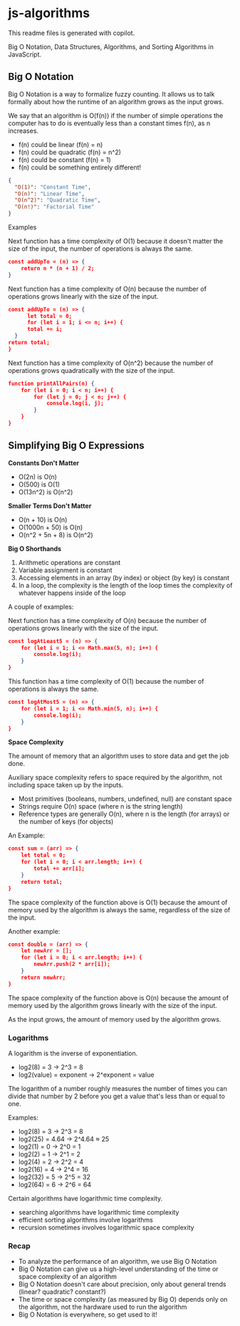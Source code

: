 # js-algorithms
 This readme files is generated with copilot.

Big O Notation, Data Structures, Algorithms, and Sorting Algorithms in JavaScript.

## Big O Notation

Big O Notation is a way to formalize fuzzy counting. 
It allows us to talk formally about how the runtime of an algorithm grows 
as the input grows.

We say that an algorithm is O(f(n)) if the number of simple operations the 
computer has to do is eventually less than a constant times f(n), as n increases.

- f(n) could be linear (f(n) = n)
- f(n) could be quadratic (f(n) = n^2)
- f(n) could be constant (f(n) = 1)
- f(n) could be something entirely different!
```json
{
  "O(1)": "Constant Time",
  "O(n)": "Linear Time",
  "O(n^2)": "Quadratic Time",
  "O(n!)": "Factorial Time"
}
```

Examples

Next function has a time complexity of O(1) because it doesn't matter the size of the input, the number of operations is always the same.
```json
const addUpTo = (n) => {
    return n * (n + 1) / 2;
}
```

Next function has a time complexity of O(n) because the number of operations grows 
linearly with the size of the input.
```json
const addUpTo = (n) => {
      let total = 0;
      for (let i = 1; i <= n; i++) {
      total += i;
  }
return total;
}
```

Next function has a time complexity of O(n^2) because the number of operations grows
quadratically with the size of the input.
```json
function printAllPairs(n) {
    for (let i = 0; i < n; i++) {
        for (let j = 0; j < n; j++) {
            console.log(i, j);
        }
    }
}
```

## Simplifying Big O Expressions

**Constants Don't Matter**

- O(2n) is O(n)
- O(500) is O(1)
- O(13n^2) is O(n^2)

**Smaller Terms Don't Matter**

- O(n + 10) is O(n)
- O(1000n + 50) is O(n)
- O(n^2 + 5n + 8) is O(n^2)

**Big O Shorthands**

1. Arithmetic operations are constant
2. Variable assignment is constant
3. Accessing elements in an array (by index) or object (by key) is constant
4. In a loop, the complexity is the length of the loop times the complexity of whatever happens inside of the loop

A couple of examples:

Next function has a time complexity of O(n) because the number of operations grows linearly with the size of the input.

```json
const logAtLeast5 = (n) => {
    for (let i = 1; i <= Math.max(5, n); i++) {
        console.log(i);
    }
}
```

This function has a time complexity of O(1) because the number of operations is always the same.

```json
const logAtMost5 = (n) => {
    for (let i = 1; i <= Math.min(5, n); i++) {
        console.log(i);
    }
}
```

**Space Complexity**

The amount of memory that an algorithm uses to store data and get the job done.

Auxiliary space complexity refers to space required by the algorithm, not including space taken up by the inputs.

- Most primitives (booleans, numbers, undefined, null) are constant space
- Strings require O(n) space (where n is the string length)
- Reference types are generally O(n), where n is the length (for arrays) or the number of keys (for objects)

An Example:

```json
const sum = (arr) => {
    let total = 0;
    for (let i = 0; i < arr.length; i++) {
        total += arr[i];
    }
    return total;
}
```

The space complexity of the function above is O(1) because the amount of memory used by the algorithm is always the same, 
regardless of the size of the input.

Another example:

```json
const double = (arr) => {
    let newArr = [];
    for (let i = 0; i < arr.length; i++) {
        newArr.push(2 * arr[i]);
    }
    return newArr;
}
```

The space complexity of the function above is O(n) because the amount of memory used by the algorithm grows linearly 
with the size of the input.

As the input grows, the amount of memory used by the algorithm grows.

### Logarithms

A logarithm is the inverse of exponentiation.

- log2(8) = 3  -> 2^3 = 8
- log2(value) = exponent  -> 2^exponent = value

The logarithm of a number roughly measures the number of times you can divide that number by 2 before you get a value that's less than or equal to one.

Examples:
- log2(8) = 3  -> 2^3 = 8
- log2(25) = 4.64  -> 2^4.64 ≈ 25
- log2(1) = 0  -> 2^0 = 1
- log2(2) = 1  -> 2^1 = 2
- log2(4) = 2  -> 2^2 = 4
- log2(16) = 4  -> 2^4 = 16
- log2(32) = 5  -> 2^5 = 32
- log2(64) = 6  -> 2^6 = 64

Certain algorithms have logarithmic time complexity.
- searching algorithms have logarithmic time complexity
- efficient sorting algorithms involve logarithms
- recursion sometimes involves logarithmic space complexity

### Recap

- To analyze the performance of an algorithm, we use Big O Notation
- Big O Notation can give us a high-level understanding of the time or space complexity of an algorithm
- Big O Notation doesn't care about precision, only about general trends (linear? quadratic? constant?)
- The time or space complexity (as measured by Big O) depends only on the algorithm, not the hardware used to run the algorithm
- Big O Notation is everywhere, so get used to it!